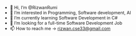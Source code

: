 - 👋 Hi, I’m @RizwanRumi
- 👀 I’m interested in Programming, Software development, AI
- 🌱 I’m currently learning Software Development in C#
- 💞️ I’m looking for a full-time Software Development Job
- 📫 How to reach me -> rizwan.cse33@gmail.com

<!---
RizwanRumi/RizwanRumi is a ✨ special ✨ repository because its `README.md` (this file) appears on your GitHub profile.
You can click the Preview link to take a look at your changes.
--->
